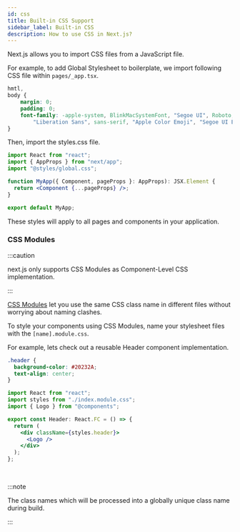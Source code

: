 ```yaml
---
id: css
title: Built-in CSS Support
sidebar_label: Built-in CSS 
description: How to use CSS in Next.js?
---
```


Next.js allows you to import CSS files from a JavaScript file.

For example, to add Global Stylesheet to boilerplate, we import following CSS file within `pages/_app.tsx`.

```css title="src/styles/global.css"
hmtl,
body {
    margin: 0;
    padding: 0;
    font-family: -apple-system, BlinkMacSystemFont, "Segoe UI", Roboto, "Helvetica Neue", Arial, "Noto Sans",
        "Liberation Sans", sans-serif, "Apple Color Emoji", "Segoe UI Emoji", "Segoe UI Symbol", "Noto Color Emoji";
}
```

Then, import the styles.css file.

```jsx title="pages/_app.js"
import React from "react";
import { AppProps } from "next/app";
import "@styles/global.css";

function MyApp({ Component, pageProps }: AppProps): JSX.Element {
  return <Component {...pageProps} />;
}

export default MyApp;
```

These styles will apply to all pages and components in your application.

### CSS Modules

:::caution

next.js only supports CSS Modules as Component-Level CSS implementation.

:::


[CSS Modules](https://github.com/css-modules/css-modules) let you use the same CSS class name in different files without worrying about naming clashes.

To style your components using CSS Modules, name your stylesheet files with the `[name].module.css`.

For example, lets check out a reusable Header component implementation.

```css title="components/header/index.module.css"
.header {
  background-color: #20232A;
  text-align: center;
}
```


```jsx title="components/header"
import React from "react";
import styles from "./index.module.css";
import { Logo } from "@components";

export const Header: React.FC = () => {
  return (
    <div className={styles.header}>
      <Logo />
    </div>
  );
};
```

<br/>

:::note

The class names which will be processed into a globally unique class name during build.

:::



